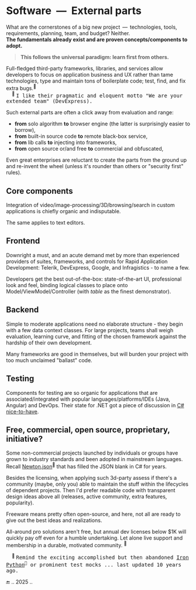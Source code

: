 # Software &nbsp;&mdash;&nbsp; External parts

What are the cornerstones of a big new project &thinsp;&mdash;&thinsp; technologies, tools, requirements, planning, team, and budget? Neither. \
**The fundamentals already exist and are proven concepts/components to adopt.**

> **This follows the universal paradigm: learn first from others.**

Full-fledged third-party frameworks, libraries, and services allow developers to focus on application business and UX rather than tame technologies, type and maintain tons of boilerplate code; test, find, and fix extra bugs.<sup>🙋</sup>\
&nbsp; &nbsp; <sup>:raising_hand:</sup> <samp>I like their pragmatic and eloquent motto "We are your extended team" (DevExpress).</samp>

Such external parts are often a click away from evaluation and range:

* **from** solo algorithm **to** browser engine (the latter is surprisingly easier to borrow),
* **from** built-in source code **to** remote black-box service,
* **from** lib calls **to** injecting into frameworks,
* **from** open source or/and free **to** commercial and obfuscated,

Even great enterprises are reluctant to create the parts from the ground up and re-invent the wheel (unless it's rounder than others or "security first" rules).

## Core components

Integration of video/image-processing/3D/browsing/search in custom applications is chiefly organic and indisputable.

The same applies to text editors.

## Frontend

Downright a must, and an acute demand met by more than experienced providers of suites, frameworks, and controls for Rapid Application Development: Telerik, DevExpress, Google, and Infragistics - to name a few.

Developers get the best out-of-the-box: state-of-the-art UI, professional look and feel, binding logical classes to place onto Model/ViewModel/Controller (with _table_ as the finest demonstrator).

## Backend

Simple to moderate applications need no elaborate structure - they begin with a few data context classes. For large projects, teams shall weigh evaluation, learning curve, and fitting of the chosen framework against the hardship of their own development.

Many frameworks are good in themselves, but will burden your project with too much unclaimed "ballast" code.

## Testing

Components for testing are so organic for applications that are associated/integrated with popular languages/platforms/IDEs (Java, Angular) and DevOps. Their state for .NET got a piece of discussion in [C# nice-to-have](../../../../../README+/.net/README+/parts/cs-lacks-parts.md#testing).

## Free, commercial, open source, proprietary, initiative?

Some non-commercial projects launched by individuals or groups have grown to industry standards and been adopted in mainstream languages. Recall [Newton.json](https://www.newtonsoft.com/json)<sup>🔗</sup> that has filled the JSON blank in C# for years.
 
Besides the licensing, when applying such 3d-party assess if there's a community (maybe, only you) able to maintain the stuff within the lifecycles of dependent projects. 
Then I'd prefer readable code with transparent design ideas above all (releases, active community, extra features, popularity).

Freeware means pretty often open-source, and here, not all are ready to give out the best ideas and realizations.

All-around pro solutions aren't free, but annual dev licenses below $1K will quickly pay off even for a humble undertaking. Let alone live support and membership in a durable, motivated community.&nbsp;<sup>:raising_hand:</sup>

&nbsp; &nbsp; <sup>:raising_hand:</sup> <samp>Remind the exciting accomplished but then abandoned [Iron Python](https://ironpython.net/)<sup>🔗</sup> or prominent test mocks ... last updated 10 years ago.</samp>

:end: .. 2025 ..

